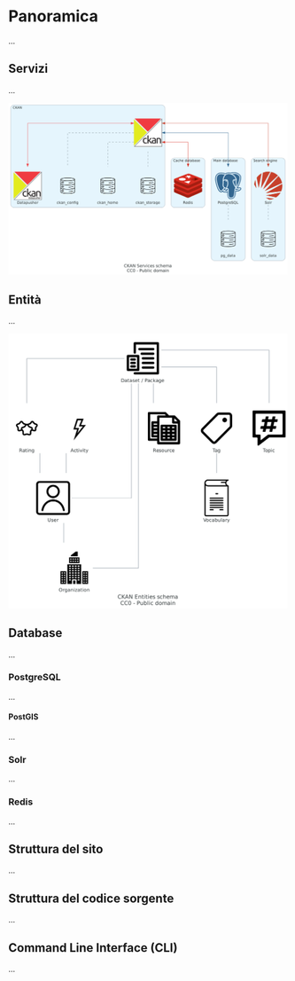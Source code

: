 # Panoramica

...

## Servizi

...

![Schema dei servizi](../diagrams/services.png)

## Entità

...

![Schema delle entità](../diagrams/entities.png)

## Database

...

### PostgreSQL

...

#### PostGIS

...

### Solr

...

### Redis

...

## Struttura del sito

...

## Struttura del codice sorgente

...

## Command Line Interface (CLI)

...
